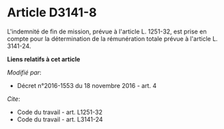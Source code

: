 # Article D3141-8

L'indemnité de fin de mission, prévue à l'article L. 1251-32, est prise en compte pour la détermination de la rémunération
totale prévue à l'article L. 3141-24.

**Liens relatifs à cet article**

_Modifié par_:

  - Décret n°2016-1553 du 18 novembre 2016 - art. 4

_Cite_:

  - Code du travail - art. L1251-32
  - Code du travail - art. L3141-24
